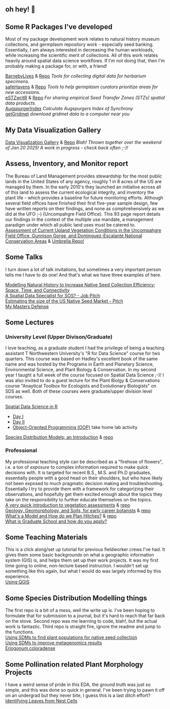 ## oh hey! 👋

## Some R Packages I've developed
Most of my package development work relates to natural history museum collections, and germplasm repository work - especially seed banking. 
Essentially, I am always interested in decreasing the human workloads, while increasing the scientific merit of collections. 
All of this work relates heavily around spatial data science workflows. 
If I'm not doing that, then I'm probably making a package for, or with, a friend!  

[BarnebyLives](https://sagesteppe.github.io/BarnebyLives/) & [Repo](https://github.com/sagesteppe/BarnebyLives) *Tools for collecting digital data for herbarium specimens.*  
[safeHavens](https://sagesteppe.github.io/safeHavens/) & [Repo](https://github.com/sagesteppe/safeHavens) *Tools to help germplasm curators prioritize areas for new accessions.*  
[eSTZwritR](https://sagesteppe.github.io/eSTZwritR/) & [Repo](https://github.com/sagesteppe/eSTZwritR) *For sharing empirical Seed Transfer Zones (STZs) spatial data products.*   
[AugspurgerIndex](https://github.com/sagesteppe/AugspurgerIndex) *Calculate Augspurgers Index of Synchrony*   
[getGridmet](https://github.com/sagesteppe/getGridmet) *download gridmet data to a computer near you*  

## My Data Visualization Gallery 
[Data Visualization Gallery](https://sagesteppe.github.io/DataVizGallery/) & [Repo](https://github.com/sagesteppe/DataVizGallery) *Blah! Thrown together over the weekend of Jan 20 2025! A work in progress - check back often ;-)!* 

## Assess, Inventory, and Monitor report
The Bureau of Land Management provides stewardship for the most public lands in the United States of any agency, roughly 1 in 8 acres of the US are managed by them. In the early 2010's they launched an initiative across all of this land to assess the current ecological integrity, and inventory the plant life - which provides a baseline for future monitoring efforts. Although several field offices have finished their first five-year sample design, few have written reports on their findings, and none as comphrehensively as we did at the UFO ;-) (Uncompahgre Field Office). This 93 page report details our findings in the context of the multiple use mandate, a management paradigm under which all public land uses must be catered to.  
[Assessment of Current Upland Vegetation Conditions in the Uncompahgre Field Office, Gunnison Gorge, and Dominguez-Escalante National Conservation Areas](https://www.britishecologicalsociety.org/applied-ecology-resources/document/20240022706/)  & [Umbrella Repo!](https://github.com/sagesteppe/UFO_AIM_Panel1_Final_Report)

## Some Talks
I turn down a lot of talk invitations, but sometimes a very important person tells me I have to do one! 
And that's what we have three examples of here. 

[Modelling Natural History to Increase Native Seed Collection Efficiency; Space, Time, and Connectivity](https://sagesteppe.github.io/Modelling-Natural-History-to-Increase-Native-Seed-Collection-Efficiency/)  
[A Spatial Data Specialist for SOS? - Job Pitch](https://sagesteppe.github.io/Spatial-Data-Specialist-SOS-National-Team/)   
[Estimating the size of the US Native Seed Market - Pitch](https://sagesteppe.github.io/SeedMarketSizingTalk/)  
[My Masters Defense](https://github.com/sagesteppe/thesis_talk)   

## Some Lectures  

### University Level (Upper Divison/Graduate)
I love teaching, as a graduate student I had the privilege of being a teaching assistant T Northwestern University's "R for Data Science" course for two quarters. 
This course was based on Hadley's excellent book of the same name and was hosted by the Programs in Earth and Planetary Science, Environmental Science, and Plant Biology & Conservation. 
In my second year I taught a full week of the course focused on Spatial Data Science ;-)! 
I was also invited to do a guest lecture for the Plant Biolgy & Conservations course "Anaytical Toolbox for Ecologists and Evolutionary Biologists" on SDS as well. 
Both of these courses were graduate/upper division level courses.

[Spatial Data Science in R](https://github.com/sagesteppe/Spatial_Data_Science_R)   
  - [Day I](https://sagesteppe.github.io/SpatialDataScienceI/)
  - [Day II](https://sagesteppe.github.io/SpatialDatasScienceII/)   
  - [Object-Oriented Programming (OOP)](https://sagesteppe.github.io/Object-OrientedProgramming/)  take home lab activity

[Species Distribution Models; an Introduction](https://sagesteppe.github.io/Analytical_Toolkit_SDM/) & [repo](https://github.com/sagesteppe/Analytical_Toolkit_SDM)  

### Professional  
My professional teaching style can be described as a "firehose of flowers", i.e. a ton of *exposure* to complex information required to make quick decisions with. It is targeted for recent B.S., M.S. and Ph.D graduates, essentially people with a good head on their shoulders, but who have likely not been exposed to much pragmatic decision making and troubleshooting. Essentially I try to provide them with a framework for categorizing their observations, and hopefully get them excited enough about the topics they take on the responsibility to further educate themselves on the topics.  
[A very quick introduction to vegetation assessments](https://sagesteppe.github.io/CLM_2024_Veg_Ecology/) &  [repo](https://github.com/sagesteppe/CLM_2024_Veg_Ecology)  
[Geology, Geomorphology, and Soils, for early career botanists](https://sagesteppe.github.io/Geomorphology-Lecture/)  & [repo](https://github.com/sagesteppe/Geomorphology-Lecture)  
[What's a Model and How do we Plan Hitches?](https://sagesteppe.github.io/Whats-a-model-and-how-do-we-plan-hitches/) & [repo](https://github.com/sagesteppe/Whats-a-model-and-how-do-we-plan-hitches)  
[What is Graduate School and how do you apply?](https://sagesteppe.github.io/What-is-Graduate-School-and-how-do-you-apply/)

## Some Teaching Materials
This is a click along/set up tutorial for previous fieldworker crews I've had. It gives them some basic backgrounds on what a geographic information system (GIS) is, and helps them set up their work projects. It was my first time going to online, non-lecture based instruction. I wouldn't set up something like this again, but what I would do was largely informed by this experience.  
[Using QGIS](https://github.com/sagesteppe/QGIS_Lesson) 

## Some Species Distribution Modelling things
The first repo is a bit of a mess, well the write up is. 
I've been hoping to formulate that for submission to a journal, but it's hard to reach that far back on the stove. 
Second repo was me learning to code, blah!, but the actual work is fantastic. 
Third repo is straight fire, ignore the readme and jump to the functions.  
[Using SDMs to find plant populations for native seed collection](https://github.com/sagesteppe/SDM_restorations)  
[Using SDMs to improve metagenomics results](https://github.com/sagesteppe/SDMS_RMBL)  
[Eriogonum coloradense](https://github.com/sagesteppe/Ecoloradense)

## Some Pollination related Plant Morphology Projects
I have a weird sense of pride in this EDA, the ground truth was just so simple, and this was done so quick in general. I've been trying to pawn it off on an undergrad but they never bite, I guess this is a last ditch effort?
[Identifying Leaves from Nest Cells](https://github.com/sagesteppe/Nest-Cells-Leaves-ID)

<!--
**sagesteppe/sagesteppe** is a ✨ _special_ ✨ repository because its `README.md` (this file) appears on your GitHub profile.

Here are some ideas to get you started:

- 🔭 I’m currently working on ...
- 🌱 I’m currently learning ...
- 👯 I’m looking to collaborate on ...
- 🤔 I’m looking for help with ...
- 💬 Ask me about ...
- 📫 How to reach me: ...
- 😄 Pronouns: ...
- ⚡ Fun fact: ...
-->
